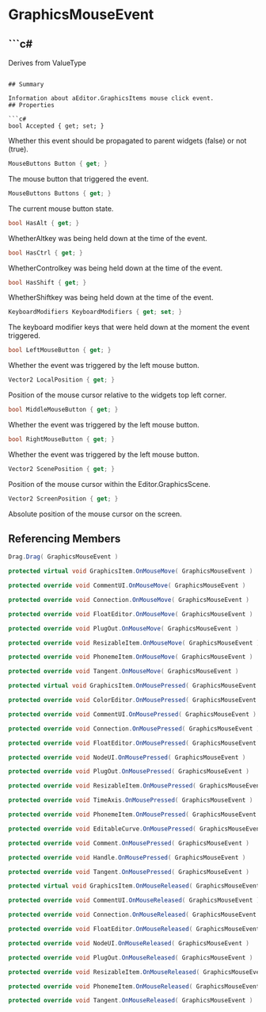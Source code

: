 # GraphicsMouseEvent

## ```c#
Derives from ValueType
```

## Summary

Information about aEditor.GraphicsItems mouse click event.
## Properties

```c#
bool Accepted { get; set; } 
```
Whether this event should be propagated to parent widgets (false) or not (true).
```c#
MouseButtons Button { get; } 
```
The mouse button that triggered the event.
```c#
MouseButtons Buttons { get; } 
```
The current mouse button state.
```c#
bool HasAlt { get; } 
```
WhetherAltkey was being held down at the time of the event.
```c#
bool HasCtrl { get; } 
```
WhetherControlkey was being held down at the time of the event.
```c#
bool HasShift { get; } 
```
WhetherShiftkey was being held down at the time of the event.
```c#
KeyboardModifiers KeyboardModifiers { get; set; } 
```
The keyboard modifier keys that were held down at the moment the event triggered.
```c#
bool LeftMouseButton { get; } 
```
Whether the event was triggered by the left mouse button.
```c#
Vector2 LocalPosition { get; } 
```
Position of the mouse cursor relative to the widgets top left corner.
```c#
bool MiddleMouseButton { get; } 
```
Whether the event was triggered by the left mouse button.
```c#
bool RightMouseButton { get; } 
```
Whether the event was triggered by the left mouse button.
```c#
Vector2 ScenePosition { get; } 
```
Position of the mouse cursor within the Editor.GraphicsScene.
```c#
Vector2 ScreenPosition { get; } 
```
Absolute position of the mouse cursor on the screen.
## Referencing Members

```c#
Drag.Drag( GraphicsMouseEvent ) 
```
```c#
protected virtual void GraphicsItem.OnMouseMove( GraphicsMouseEvent ) 
```
```c#
protected override void CommentUI.OnMouseMove( GraphicsMouseEvent ) 
```
```c#
protected override void Connection.OnMouseMove( GraphicsMouseEvent ) 
```
```c#
protected override void FloatEditor.OnMouseMove( GraphicsMouseEvent ) 
```
```c#
protected override void PlugOut.OnMouseMove( GraphicsMouseEvent ) 
```
```c#
protected override void ResizableItem.OnMouseMove( GraphicsMouseEvent ) 
```
```c#
protected override void PhonemeItem.OnMouseMove( GraphicsMouseEvent ) 
```
```c#
protected override void Tangent.OnMouseMove( GraphicsMouseEvent ) 
```
```c#
protected virtual void GraphicsItem.OnMousePressed( GraphicsMouseEvent ) 
```
```c#
protected override void ColorEditor.OnMousePressed( GraphicsMouseEvent ) 
```
```c#
protected override void CommentUI.OnMousePressed( GraphicsMouseEvent ) 
```
```c#
protected override void Connection.OnMousePressed( GraphicsMouseEvent ) 
```
```c#
protected override void FloatEditor.OnMousePressed( GraphicsMouseEvent ) 
```
```c#
protected override void NodeUI.OnMousePressed( GraphicsMouseEvent ) 
```
```c#
protected override void PlugOut.OnMousePressed( GraphicsMouseEvent ) 
```
```c#
protected override void ResizableItem.OnMousePressed( GraphicsMouseEvent ) 
```
```c#
protected override void TimeAxis.OnMousePressed( GraphicsMouseEvent ) 
```
```c#
protected override void PhonemeItem.OnMousePressed( GraphicsMouseEvent ) 
```
```c#
protected override void EditableCurve.OnMousePressed( GraphicsMouseEvent ) 
```
```c#
protected override void Comment.OnMousePressed( GraphicsMouseEvent ) 
```
```c#
protected override void Handle.OnMousePressed( GraphicsMouseEvent ) 
```
```c#
protected override void Tangent.OnMousePressed( GraphicsMouseEvent ) 
```
```c#
protected virtual void GraphicsItem.OnMouseReleased( GraphicsMouseEvent ) 
```
```c#
protected override void CommentUI.OnMouseReleased( GraphicsMouseEvent ) 
```
```c#
protected override void Connection.OnMouseReleased( GraphicsMouseEvent ) 
```
```c#
protected override void FloatEditor.OnMouseReleased( GraphicsMouseEvent ) 
```
```c#
protected override void NodeUI.OnMouseReleased( GraphicsMouseEvent ) 
```
```c#
protected override void PlugOut.OnMouseReleased( GraphicsMouseEvent ) 
```
```c#
protected override void ResizableItem.OnMouseReleased( GraphicsMouseEvent ) 
```
```c#
protected override void PhonemeItem.OnMouseReleased( GraphicsMouseEvent ) 
```
```c#
protected override void Tangent.OnMouseReleased( GraphicsMouseEvent ) 
```
